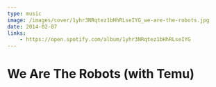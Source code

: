 ```yaml
---
type: music
image: /images/cover/1yhr3NRqtez1bHhRLseIYG_we-are-the-robots.jpg
date: 2014-02-07
links:
    - https://open.spotify.com/album/1yhr3NRqtez1bHhRLseIYG
---
```


# We Are The Robots (with Temu)
